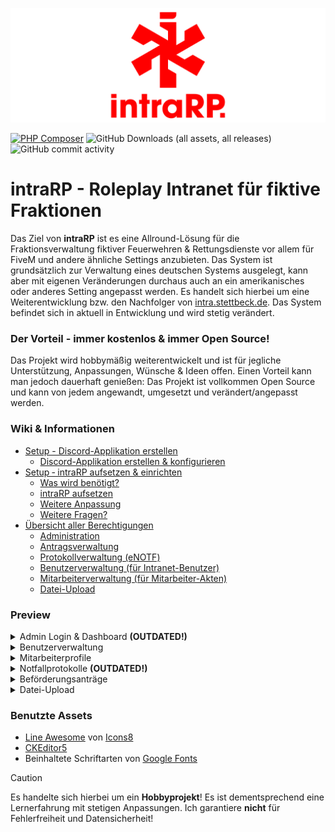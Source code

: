 ![intraRP Logo](/.github/intrarp_banner.png)

[![PHP Composer](https://github.com/intraRP/intraRP/actions/workflows/php.yml/badge.svg)](https://github.com/intraRP/intraRP/actions/workflows/php.yml) ![GitHub Downloads (all assets, all releases)](https://img.shields.io/github/downloads/intraRP/intraRP/total) ![GitHub commit activity](https://img.shields.io/github/commit-activity/m/intraRP/intraRP)

# intraRP - Roleplay Intranet für fiktive Fraktionen

Das Ziel von **intraRP** ist es eine Allround-Lösung für die Fraktionsverwaltung fiktiver Feuerwehren & Rettungsdienste vor allem für FiveM und andere ähnliche Settings anzubieten. Das System ist grundsätzlich zur Verwaltung eines deutschen Systems ausgelegt, kann aber mit eigenen Veränderungen durchaus auch an ein amerikanisches oder anderes Setting angepasst werden. Es handelt sich hierbei um eine Weiterentwicklung bzw. den Nachfolger von [intra.stettbeck.de](https://github.com/itshypax/intra.stettbeck.de). Das System befindet sich in aktuell in Entwicklung und wird stetig verändert.

### **Der Vorteil - immer kostenlos & immer Open Source!**

Das Projekt wird hobbymäßig weiterentwickelt und ist für jegliche Unterstützung, Anpassungen, Wünsche & Ideen offen. Einen Vorteil kann man jedoch dauerhaft genießen: Das Projekt ist vollkommen Open Source und kann von jedem angewandt, umgesetzt und verändert/angepasst werden.

### Wiki & Informationen

- [Setup - Discord-Applikation erstellen](https://github.com/intraRP/intraRP/wiki/Setup-%E2%80%90-Discord%E2%80%90Applikation-erstellen)
  - [Discord-Applikation erstellen & konfigurieren](https://github.com/intraRP/intraRP/wiki/Setup-%E2%80%90-Discord%E2%80%90Applikation-erstellen#discord-applikation-erstellen--konfigurieren)
- [Setup ‐ intraRP aufsetzen & einrichten](https://github.com/itshypax/intraRP/wiki/Setup-%E2%80%90-intraRP-aufsetzen-&-einrichten)
  - [Was wird benötigt?](https://github.com/itshypax/intraRP/wiki/Setup-%E2%80%90-intraRP-aufsetzen-&-einrichten#was-wird-ben%C3%B6tigt)
  - [intraRP aufsetzen](https://github.com/itshypax/intraRP/wiki/Setup-%E2%80%90-intraRP-aufsetzen-&-einrichten#intrarp-aufsetzen)
  - [Weitere Anpassung](https://github.com/itshypax/intraRP/wiki/Setup-%E2%80%90-intraRP-aufsetzen-&-einrichten#weitere-anpassung)
  - [Weitere Fragen?](https://github.com/itshypax/intraRP/wiki/Setup-%E2%80%90-intraRP-aufsetzen-&-einrichten#weitere-fragen)
- [Übersicht aller Berechtigungen](https://github.com/itshypax/intraRP/wiki/%C3%9Cbersicht-aller-Berechtigungen)
  - [Administration](https://github.com/itshypax/intraRP/wiki/%C3%9Cbersicht-aller-Berechtigungen#administration)
  - [Antragsverwaltung](https://github.com/itshypax/intraRP/wiki/%C3%9Cbersicht-aller-Berechtigungen#antragsverwaltung)
  - [Protokollverwaltung (eNOTF)](https://github.com/itshypax/intraRP/wiki/%C3%9Cbersicht-aller-Berechtigungen#protokollverwaltung-edivi)
  - [Benutzerverwaltung (für Intranet-Benutzer)](https://github.com/itshypax/intraRP/wiki/%C3%9Cbersicht-aller-Berechtigungen#benutzerverwaltung-f%C3%BCr-intranet-benutzer)
  - [Mitarbeiterverwaltung (für Mitarbeiter-Akten)](https://github.com/itshypax/intraRP/wiki/%C3%9Cbersicht-aller-Berechtigungen#mitarbeiterverwaltung-f%C3%BCr-mitarbeiter-akten)
  - [Datei-Upload](https://github.com/itshypax/intraRP/wiki/%C3%9Cbersicht-aller-Berechtigungen#datei-upload)

### Preview

<details>
  <summary>Admin Login & Dashboard <b>(OUTDATED!)</b></summary>
  Login-Seite
  <img src="/.github/PREVIEW/loginpage.png">
  
  Dashboard
  <img src="/.github/PREVIEW/dashboard.png">
</details>
<details>
  <summary>Benutzerverwaltung</summary>
  Benutzerliste
  <img src="/.github/PREVIEW/userList.png">

Benutzer bearbeiten
<img src="/.github/PREVIEW/userEdit.png">

</details>
<details>
  <summary>Mitarbeiterprofile</summary>
  Mitarbeiter anlegen
  <img src="/.github/PREVIEW/aktenCreate.png">
  
  Mitarbeiter-Übersicht
  <img src="/.github/PREVIEW/aktenListe.png">

Mitarbeiterprofil
<img src="/.github/PREVIEW/aktenView1.png">
<img src="/.github/PREVIEW/aktenView2.png">

</details>
<details>
  <summary>Notfallprotokolle <b>(OUTDATED!)</b></summary>
  Protokoll anlegen
  <img src="/.github/PREVIEW/ediviCreate1.png">
  <img src="/.github/PREVIEW/ediviCreate2.png">
  
  Protokollübersicht
  <img src="/.github/PREVIEW/ediviList.png">

QM-Optionen<br>
<img src="/.github/PREVIEW/ediviQMLog.png">
<img src="/.github/PREVIEW/ediviQMOptions.png">

</details>
<details>
  <summary>Beförderungsanträge</summary>
  Benutzer-Ansicht
  <img src="/.github/PREVIEW/befAntragUser.png">
  <img src="/.github/PREVIEW/befAntragViewUser.png">
  
  Liste der Anträge
  <img src="/.github/PREVIEW/befAntragList.png">

Admininistrative Ansicht
<img src="/.github/PREVIEW/befAntragViewAdmin.png">

</details>
<details>
  <summary>Datei-Upload</summary>
  Upload-Seite
  <img src="/.github/PREVIEW/fileUpload.png">
  
  Log aller Uploads
  <img src="/.github/PREVIEW/fileLog.png">
</details>

### Benutzte Assets

- [Line Awesome](https://icons8.com/line-awesome) von [Icons8](https://icons8.com/)
- [CKEditor5](https://ckeditor.com/)
- Beinhaltete Schriftarten von [Google Fonts](https://fonts.google.com/)

> [!CAUTION]
> Es handelte sich hierbei um ein **Hobbyprojekt**! Es ist dementsprechend eine Lernerfahrung mit stetigen Anpassungen. Ich garantiere **nicht** für Fehlerfreiheit und Datensicherheit!
